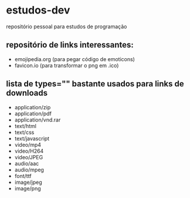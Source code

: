 # estudos-dev
repositório pessoal para estudos de programação


## repositório de links interessantes:
- emojipedia.org (para pegar código de emoticons)
- favicon.io (para transformar o png em .ico)

## lista de types="" bastante usados para links de downloads
- application/zip
- application/pdf
- application/vnd.rar
- text/html
- text/css
- text/javascript
- video/mp4
- video/H264
- video/JPEG
- audio/aac
- audio/mpeg
- font/ttf
- image/jpeg
- image/png

